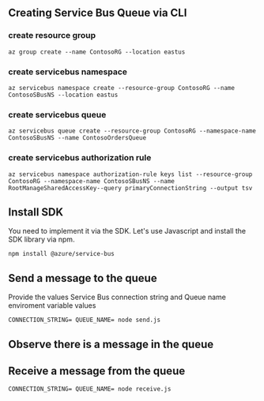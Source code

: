 ## Creating Service Bus Queue via CLI 

### create resource group

```
az group create --name ContosoRG --location eastus
```

### create servicebus namespace

```
az servicebus namespace create --resource-group ContosoRG --name ContosoSBusNS --location eastus
```

### create servicebus queue

```
az servicebus queue create --resource-group ContosoRG --namespace-name ContosoSBusNS --name ContosoOrdersQueue
```

### create servicebus authorization rule

```
az servicebus namespace authorization-rule keys list --resource-group ContosoRG --namespace-name ContosoSBusNS --name RootManageSharedAccessKey--query primaryConnectionString --output tsv
```

## Install SDK

You need to implement it via the SDK.
Let's use Javascript and install the SDK library via npm.

```
npm install @azure/service-bus
```

## Send a message to the queue
Provide the values Service Bus connection string and Queue name enviroment variable values

```
CONNECTION_STRING= QUEUE_NAME= node send.js
```

## Observe there is a message in the queue


## Receive a message from the queue
```
CONNECTION_STRING= QUEUE_NAME= node receive.js
```